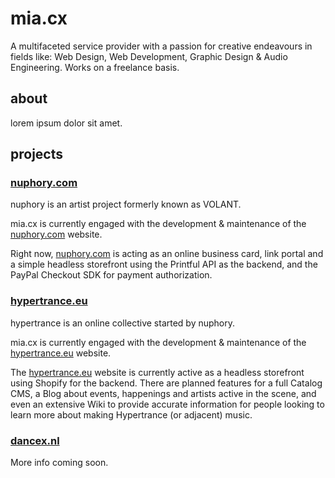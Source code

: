 # mia.cx

A multifaceted service provider with a passion for creative endeavours in fields like: Web Design, Web Development, Graphic Design & Audio Engineering.
Works on a freelance basis.

## about

<!-- TODO
    Write a bio about mia.cx and Mia Riezebos
 -->

lorem ipsum dolor sit amet.

## projects

### [nuphory.com](https://nuphory.com)

nuphory is an artist project formerly known as VOLANT.

mia.cx is currently engaged with the development & maintenance of the [nuphory.com](https://nuphory.com) website.

Right now, [nuphory.com](https://nuphory.com) is acting as an online business card, link portal and a simple headless storefront using the Printful API as the backend, and the PayPal Checkout SDK for payment authorization.

### [hypertrance.eu](https://hypertrance.eu)

hypertrance is an online collective started by nuphory.

mia.cx is currently engaged with the development & maintenance of the [hypertrance.eu](https://hypertrance.eu) website.

The [hypertrance.eu](https://hypertrance.eu) website is currently active as a headless storefront using Shopify for the backend. There are planned features for a full Catalog CMS, a Blog about events, happenings and artists active in the scene, and even an extensive Wiki to provide accurate information for people looking to learn more about making Hypertrance (or adjacent) music.

### [dancex.nl](https://dancex.nl)

More info coming soon.
